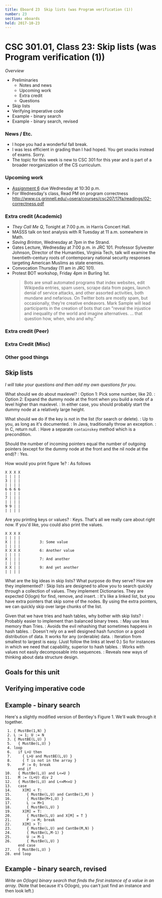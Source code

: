 ```yaml
---
title: Eboard 23  Skip lists (was Program verification (1))
number: 23
section: eboards
held: 2017-10-23
---
```

CSC 301.01, Class 23:  Skip lists (was Program verification (1))
===============================================

_Overview_

* Preliminaries
    * Notes and news
    * Upcoming work
    * Extra credit
    * Questions
* Skip lists
* Verifying imperative code
* Example - binary search
* Example - binary search, revised

### News / Etc.

* I hope you had a wonderful fall break.
* I was less efficient in grading than I had hoped.  You get snacks
  instead of exams.  Sorry.
* The topic for this week is new to CSC 301 for this year and is part
  of a broader reorganization of the CS curriculum.

### Upcoming work

* [Assignment 6](../assignments/assignment06) due Wednesday at 10:30 p.m.
* For Wednesday's class, Read PM on program correctness
  <http://www.cs.grinnell.edu/~osera/courses/csc207/17fa/readings/02-correctness.pdf>

### Extra credit (Academic)

* _They Call Me Q_, Tonight at 7:00 p.m. in Harris Concert Hall.
* MASSS talk on text analysis with R Tuesday at 11 a.m. somewhere in Math.
* _Saving Brinton_, Wednesday at 7pm in the Strand.
* Gates Lecture, Wednesday at 7:00 p.m. in JRC 101.  Professor Sylvester Johnson, Director of the Humanities, Virginia Tech, talk will examine the twentieth-century roots of contemporary national security responses targeting American Muslims as state enemies. 
* Convocation Thursday (11 am in JRC 101).
* Protest BOT workshop, Friday 4pm in Burling 1st.  
    > Bots are small automated programs that index websites, edit Wikipedia entries, spam users, scrape data from pages, launch denial of service attacks, and other assorted activities, both mundane and nefarious. On Twitter bots are mostly spam, but occasionally, they’re creative endeavors.  Mark Sample will lead participants in the creation of bots that can "reveal the injustice and inequality of the world and imagine alternatives. ... that question how, when, who and why."

### Extra credit (Peer)

### Extra Credit (Misc)

### Other good things

Skip lists
----------

_I will take your questions and then add my own questions for you._

What should we do about maxlevel?
  : Option 1: Pick some number, like 20.
  : Option 2: Expand the dummy node at the front when you build a node
    of a level higher than maxlevel.
  : In either case, you should probably start the dummy node at a relatively
    large height.

What should we do if the key is not in the list (for search or delete).
  : Up to you, as long as it's documented.
  : In Java, traditionally throw an exception.
  : In C, return null.
  : Have a separate `containskey` method which is a precondition.

Should the number of incoming pointers equal the number of outgoing pointers
(except for the dummy node at the front and the nil node at the end)?
  : Yes.

How would you print figure 1e?
  : As follows

```
X X X X
| | | |
3 | | |
| | | |
6 6 6 6
| | | |
7 | | |
| | | |
9 9 | |
| | | |
```

Are you printing keys or values?
  : Keys.  That's all we really care about right now.  If you'd like, you
    could also print the values.

```
X X X X
| | | |
X | | |         3: Some value
| | | |
X X X X         6: Another value
| | | |
X | | |         7: And another
| | | |
X X | |         9: And yet another
| | | |
```

What are the big ideas in skip lists?  What purpose do they serve?  How
are they implemented?
  : Skip lists are designed to allow you to search quickly through a
    collection of values.  They implement Dictionaries.  They are
    expected O(logn) for find, remove, and insert.
  : It's like a linked list, but you have extra pointers that skip some
    of the nodes.  By using the extra pointers, we can quickly skip
    over large chunks of the list.

Given that we have tries and hash tables, why bother with skip lists?
  : Probably easier to implement than balanced binary trees.
  : May use less memory than Tries.
  : Avoids the evil rehashing that sometimes happens in hash tables.
  : Doesn't rely on a well designed hash function or a good distribution
    of data.  It works for any (orderable) data.
  : Iteration from smallest to largest is easy.  (Just follow the links
    at level 0.)  So for instances in which we need that capability, 
    superior to hash tables.
  : Works with values not easily decomposable into sequences.
  : Reveals new ways of thinking about data structure design.

Goals for this unit
-------------------

Verifying imperative code
-------------------------

Example - binary search
-----------------------

Here's a slightly modified version of Bentley's Figure 1.  We'll walk 
through it together.

```
 1. { MustBe(1,N) }
 2. L := 1; U := N
 3. { MustBE(L,U) }
 5.   { MustBe(L,U) }
 4. loop
 6.   if L>U then
 7.     { L>U and MustBE(L,U) }
 8.     { T is not in the array }
 9.     P := 0; break
      end if
10.   { MustBe(L,U) and L<=U }
11.   M := (L+U) div 2
12.   { MustBe(L,U) and L<=M<=U }
13.   case
14.     X[M] < T:
15.       { MustBe(L,U) and CantBe(1,M) }
16.       { MustBe(M+1,U) }
17.       L := M+1
18.       { MustBe(L,U) }
19.     X[M] = T:
20.       { MustBe(L,U) and X[M] = T }
21.       P := M; break
22.     X[M] > T:
23.       { MustBe(L,U) and CantBe(M,N) }
24.       { MustBe(L,M-1) }
25.       U := M-1
26.       { MustBe(L,U) }
      end case
27.   { MustBe(L,U) }
28. end loop
```

Example - binary search, revised
--------------------------------

_Write an O(logn) binary search that finds the *first* instance of a value 
in an array._  (Note that because it's O(logn), you can't just find an
instance and then look left.)

